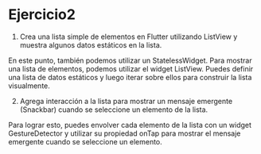 # Ejercicio2

1. Crea una lista simple de elementos en Flutter utilizando ListView y muestra algunos datos estáticos en la lista.

En este punto, también podemos utilizar un StatelessWidget. Para mostrar una lista de elementos, podemos utilizar el widget ListView. Puedes definir una lista de datos estáticos y luego iterar sobre ellos para construir la lista visualmente.

2. Agrega interacción a la lista para mostrar un mensaje emergente (Snackbar) cuando se seleccione un elemento de la lista.

Para lograr esto, puedes envolver cada elemento de la lista con un widget GestureDetector y utilizar su propiedad onTap para mostrar el mensaje emergente cuando se seleccione un elemento.
